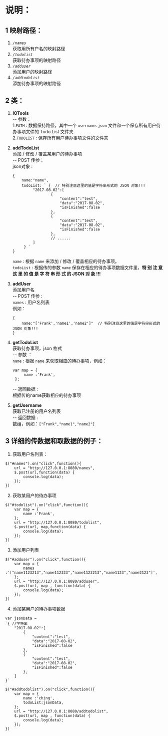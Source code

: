 # 说明：  
## 1 映射路径：  
1. _`/names`_  
   获取用所有户名的映射路径
2. _`/todolist`_  
   获取待办事项的映射路径  
3. _`/adduser`_  
   添加用户的映射路径  
4. _`/addtodolist`_  
   添加待办事项的映射路径

## 2 类：
1. **IOTools**  
   -- 参数：  
   1.`PATH` : 数据保持路径，其中一个 `username.json` 文件和一个保存所有用户待办事项文件的 Todo List 文件夹  
   2.`TODOLIST` : 保存所有用户待办事项文件的文件夹  

2. **addTodoList**  
   添加 / 修改 / 覆盖某用户的待办事项    
   -- POST 传参：  
   json对象 :   
   ```
   {
       name:"name",
       todoList: ` {  // 特别注意这里的值是字符串形式的 JSON 对象!!!
            "2017-08-02":[
                    {
                        "content":"test",
                        "data":"2017-08-02",
                        "isFinished":false
                    },
                    {
                        "content":"test",
                        "data":"2017-08-02",
                        "isFinished":false
                    },
                    // ......
            ]
        } `
   } 
   ```  
   `name` : 根据 `name` 来添加 / 修改 / 覆盖相应的待办事项。  
   `todoList` : 根据传的参数 `name` 保存在相应的待办事项数据文件里，**__特 别 注 意 这 里 的 值 是 字 符 串 形 式 的 JSON 对 象 !!!__**  
   
3. **addUser**  
   添加用户名  
   -- POST 传参 :   
   `names` : 用户名列表  
   例如：  
   ```
   {
       name:"['Frank','name1','name2']"  // 特别注意这里的值是字符串形式的 JSON 对象!!!
   }
   ```  

4. **getTodoList**  
   获取待办事项，json 格式  
   -- 参数 ：  
   `name` : 根据 `name` 来获取相应的待办事项，例如：  
   ```
   var map = {
        name :'Frank',
    };
   ```
   -- 返回数据 :  
   根据传的name获取相应的待办事项  
   
5. **getUsername**  
   获取已注册的用户名列表  
   -- 返回数据 :   
   数组，例如：`["Frank","name1","name2"]`  

## 3 详细的传数据和取数据的例子：  
1. 获取用户名列表：
```
$("#names").on("click",function(){
    url = "http://127.0.0.1:8080/names",
    $.post(url,function(data) {
        console.log(data);
    });
})
```  
2.  获取某用户的待办事项
```
$("#todolist").on("click",function(){
    var map = {
        name :'Frank',
    };
    url = "http://127.0.0.1:8080/todolist",
    $.post(url, map,function(data) {
        console.log(data);
    });
})
```  
3.  添加用户列表
```
$("#adduser").on("click",function(){
    var map = {
        names :'["name1123213","name112323","name1123213","name1123","name2123"]',
    };
    url = "http://127.0.0.1:8080/adduser",
    $.post(url, map , function(data) {
        console.log(data);
    });
})
```  
4. 添加某用户的待办事项数据
```
var jsonData = 
`{ //字符串
    "2017-08-02":[
        {
            "content":"test",
            "data":"2017-08-02",
            "isFinished":false
        },
        {
            "content":"test",
            "data":"2017-08-02",
            "isFinished":false
        },
    ]
}`

$("#addtodolist").on("click",function(){
    var map = {
        name :'ching',
        todoList:jsonData,
    };
    url = "http://127.0.0.1:8080/addtodolist",
    $.post(url, map , function(data) {
        console.log(data);
    });
})
```


